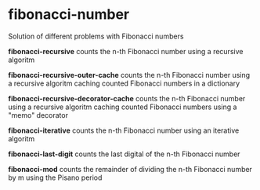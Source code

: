 # fibonacci-number
Solution of different problems with Fibonacci numbers

<b>fibonacci-recursive</b> counts the n-th Fibonacci number using a recursive algoritm

<b>fibonacci-recursive-outer-cache</b> counts the n-th Fibonacci number using a recursive algoritm caching counted Fibonacci numbers in a dictionary

<b>fibonacci-recursive-decorator-cache</b> counts the n-th Fibonacci number using a recursive algoritm caching counted Fibonacci numbers using a "memo" decorator

<b>fibonacci-iterative</b> counts the n-th Fibonacci number using an iterative algoritm

<b>fibonacci-last-digit</b> counts the last digital of the n-th Fibonacci number

<b>fibonacci-mod</b> counts the remainder of dividing the n-th Fibonacci number by m using the Pisano period
